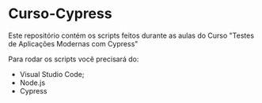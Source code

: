 # Curso-Cypress

Este repositório contém os scripts feitos durante as aulas do Curso "Testes de Aplicações Modernas com Cypress"

Para rodar os scripts você precisará do:
  - Visual Studio Code;
  - Node.js
  - Cypress
